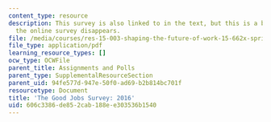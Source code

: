 ```yaml
---
content_type: resource
description: This survey is also linked to in the text, but this is a backup in case
  the online survey disappears.
file: /media/courses/res-15-003-shaping-the-future-of-work-15-662x-spring-2016/606c3386de852cab188ee303536b1540_MITRES_15_003S16_goodjobs2016.pdf
file_type: application/pdf
learning_resource_types: []
ocw_type: OCWFile
parent_title: Assignments and Polls
parent_type: SupplementalResourceSection
parent_uid: 94fe577d-947e-50f0-ad69-b2b814bc701f
resourcetype: Document
title: 'The Good Jobs Survey: 2016'
uid: 606c3386-de85-2cab-188e-e303536b1540
---
```

